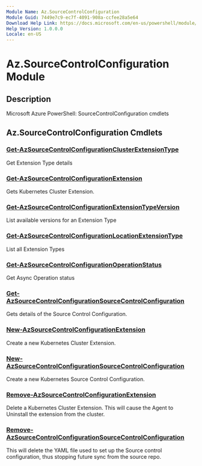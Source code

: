 ```yaml
---
Module Name: Az.SourceControlConfiguration
Module Guid: 7449e7c9-ec7f-4091-908a-ccfee28a5e64
Download Help Link: https://docs.microsoft.com/en-us/powershell/module/az.sourcecontrolconfiguration
Help Version: 1.0.0.0
Locale: en-US
---
```


# Az.SourceControlConfiguration Module
## Description
Microsoft Azure PowerShell: SourceControlConfiguration cmdlets

## Az.SourceControlConfiguration Cmdlets
### [Get-AzSourceControlConfigurationClusterExtensionType](Get-AzSourceControlConfigurationClusterExtensionType.md)
Get Extension Type details

### [Get-AzSourceControlConfigurationExtension](Get-AzSourceControlConfigurationExtension.md)
Gets Kubernetes Cluster Extension.

### [Get-AzSourceControlConfigurationExtensionTypeVersion](Get-AzSourceControlConfigurationExtensionTypeVersion.md)
List available versions for an Extension Type

### [Get-AzSourceControlConfigurationLocationExtensionType](Get-AzSourceControlConfigurationLocationExtensionType.md)
List all Extension Types

### [Get-AzSourceControlConfigurationOperationStatus](Get-AzSourceControlConfigurationOperationStatus.md)
Get Async Operation status

### [Get-AzSourceControlConfigurationSourceControlConfiguration](Get-AzSourceControlConfigurationSourceControlConfiguration.md)
Gets details of the Source Control Configuration.

### [New-AzSourceControlConfigurationExtension](New-AzSourceControlConfigurationExtension.md)
Create a new Kubernetes Cluster Extension.

### [New-AzSourceControlConfigurationSourceControlConfiguration](New-AzSourceControlConfigurationSourceControlConfiguration.md)
Create a new Kubernetes Source Control Configuration.

### [Remove-AzSourceControlConfigurationExtension](Remove-AzSourceControlConfigurationExtension.md)
Delete a Kubernetes Cluster Extension.
This will cause the Agent to Uninstall the extension from the cluster.

### [Remove-AzSourceControlConfigurationSourceControlConfiguration](Remove-AzSourceControlConfigurationSourceControlConfiguration.md)
This will delete the YAML file used to set up the Source control configuration, thus stopping future sync from the source repo.

